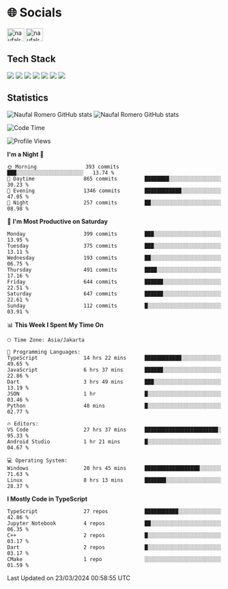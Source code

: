 <h1 align="">🌐 Socials</h1>
<p align="left">
<a href="https://linkedin.com/in/naufal-romero-putra-pratama-9ab816177/" target="blank"><img align="center" src="https://raw.githubusercontent.com/rahuldkjain/github-profile-readme-generator/master/src/images/icons/Social/linked-in-alt.svg" alt="naufalromero" height="30" width="40" /></a>
<a href="https://instagram.com/naufalromero" target="blank"><img align="center" src="https://raw.githubusercontent.com/rahuldkjain/github-profile-readme-generator/master/src/images/icons/Social/instagram.svg" alt="naufalromero" height="30" width="40" /></a>
</p>


<h2 align="">Tech Stack</h2>
<div align="">
  <img src="https://img.shields.io/badge/next.js-000000?style=for-the-badge&logo=nextdotjs&logoColor=white"/>
 <img src="https://img.shields.io/badge/typescript-%23007ACC.svg?style=for-the-badge&logo=typescript&logoColor=white"/>
 <img src="https://img.shields.io/badge/react-%2320232a.svg?style=for-the-badge&logo=react&logoColor=%2361DAFB"/>
 <img src="https://img.shields.io/badge/tailwindcss-%2338B2AC.svg?style=for-the-badge&logo=tailwind-css&logoColor=white"/>
 <img src="https://img.shields.io/badge/Prisma-3982CE?style=for-the-badge&logo=Prisma&logoColor=white"/>
 <img src="https://img.shields.io/badge/javascript-%23323330.svg?style=for-the-badge&logo=javascript&logoColor=%23F7DF1E"/>
 <img src="https://img.shields.io/badge/java-%23ED8B00.svg?style=for-the-badge&logo=openjdk&logoColor=white"/>
</div>


<h2 align="">Statistics</h2>
<div align="">
<img src="https://github-readme-stats-xi-nine-74.vercel.app/api?username=romves&show_icons=true&theme=tokyonight&include_all_commits=true&count_private=true" alt="Naufal Romero GitHub stats"/>
<img src="https://github-readme-stats-xi-nine-74.vercel.app/api/top-langs/?username=romves&theme=tokyonight&hide_border=false&include_all_commits=true&count_private=true&layout=compact" alt="Naufal Romero GitHub stats"/>
</div>

<!--START_SECTION:waka-->
![Code Time](http://img.shields.io/badge/Code%20Time-885%20hrs%2045%20mins-blue)

![Profile Views](http://img.shields.io/badge/Profile%20Views-44-blue)

**I'm a Night 🦉** 

```text
🌞 Morning                393 commits         ███░░░░░░░░░░░░░░░░░░░░░░   13.74 % 
🌆 Daytime                865 commits         ████████░░░░░░░░░░░░░░░░░   30.23 % 
🌃 Evening                1346 commits        ████████████░░░░░░░░░░░░░   47.05 % 
🌙 Night                  257 commits         ██░░░░░░░░░░░░░░░░░░░░░░░   08.98 % 
```
📅 **I'm Most Productive on Saturday** 

```text
Monday                   399 commits         ███░░░░░░░░░░░░░░░░░░░░░░   13.95 % 
Tuesday                  375 commits         ███░░░░░░░░░░░░░░░░░░░░░░   13.11 % 
Wednesday                193 commits         ██░░░░░░░░░░░░░░░░░░░░░░░   06.75 % 
Thursday                 491 commits         ████░░░░░░░░░░░░░░░░░░░░░   17.16 % 
Friday                   644 commits         ██████░░░░░░░░░░░░░░░░░░░   22.51 % 
Saturday                 647 commits         ██████░░░░░░░░░░░░░░░░░░░   22.61 % 
Sunday                   112 commits         █░░░░░░░░░░░░░░░░░░░░░░░░   03.91 % 
```


📊 **This Week I Spent My Time On** 

```text
🕑︎ Time Zone: Asia/Jakarta

💬 Programming Languages: 
TypeScript               14 hrs 22 mins      ████████████░░░░░░░░░░░░░   49.65 % 
JavaScript               6 hrs 37 mins       ██████░░░░░░░░░░░░░░░░░░░   22.86 % 
Dart                     3 hrs 49 mins       ███░░░░░░░░░░░░░░░░░░░░░░   13.19 % 
JSON                     1 hr                █░░░░░░░░░░░░░░░░░░░░░░░░   03.46 % 
Python                   48 mins             █░░░░░░░░░░░░░░░░░░░░░░░░   02.77 % 

🔥 Editors: 
VS Code                  27 hrs 37 mins      ████████████████████████░   95.33 % 
Android Studio           1 hr 21 mins        █░░░░░░░░░░░░░░░░░░░░░░░░   04.67 % 

💻 Operating System: 
Windows                  20 hrs 45 mins      ██████████████████░░░░░░░   71.63 % 
Linux                    8 hrs 13 mins       ███████░░░░░░░░░░░░░░░░░░   28.37 % 
```

**I Mostly Code in TypeScript** 

```text
TypeScript               27 repos            ███████████░░░░░░░░░░░░░░   42.86 % 
Jupyter Notebook         4 repos             ██░░░░░░░░░░░░░░░░░░░░░░░   06.35 % 
C++                      2 repos             █░░░░░░░░░░░░░░░░░░░░░░░░   03.17 % 
Dart                     2 repos             █░░░░░░░░░░░░░░░░░░░░░░░░   03.17 % 
CMake                    1 repo              ░░░░░░░░░░░░░░░░░░░░░░░░░   01.59 % 
```




 Last Updated on 23/03/2024 00:58:55 UTC
<!--END_SECTION:waka-->
